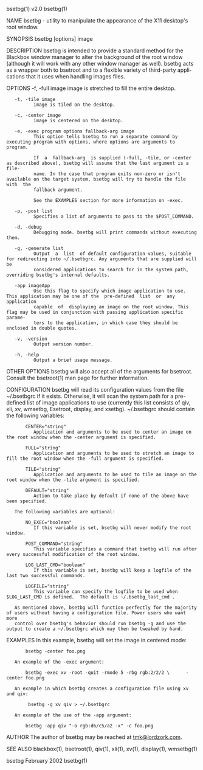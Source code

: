 bsetbg(1)                                                              v2.0                                                              bsetbg(1)

NAME
       bsetbg - utility to manipulate the appearance of the X11 desktop's root window.

SYNOPSIS
       bsetbg [options] image

DESCRIPTION
       bsetbg  is  intended  to  provide a standard method for the Blackbox window manager to alter the background of the root window (although it
       will work with any other window manager as well). bsetbg acts as a wrapper both to bsetroot and to a flexible variety of third-party appli‐
       cations that it uses when handling images files.

OPTIONS
       -f, -full image
              image is stretched to fill the entire desktop.

       -t, -tile image
              image is tiled on the desktop.

       -c, -center image
              image is centered on the desktop.

       -e, -exec program options fallback-arg image
              This option tells bsetbg to run a separate command by executing program with options, where options are arguments to program.

              If  a  fallback-arg  is supplied (-full, -tile, or -center as described above), bsetbg will assume that the last argument is a file‐
              name. In the case that program exits non-zero or isn't available on the target system, bsetbg will try to handle the file  with  the
              fallback argument.

              See the EXAMPLES section for more information on -exec.

       -p, -post list
              Specifies a list of arguments to pass to the $POST_COMMAND.

       -d, -debug
              Debugging mode. bsetbg will print commands without executing them.

       -g, -generate list
              Output  a  list  of default configuration values, suitable for redirecting into ~/.bsetbgrc. Any arguments that are supplied will be
              considered applications to search for in the system path, overriding bsetbg's internal defaults.

       -app imageApp
              Use this flag to specify which image application to use. This application may be one of the  pre-defined  list  or  any  application
              capable  of  displaying an image on the root window. This flag may be used in conjunction with passing application specific  parame‐
              ters to the application, in which case they should be enclosed in double quotes.

       -v, -version
              Output version number.

       -h, -help
              Output a brief usage message.

OTHER OPTIONS
       bsetbg will also accept all of the arguments for bsetroot.  Consult the bsetroot(1) man page for further information.

CONFIGURATION
       bsetbg will read its configuration values from the file ~/.bsetbgrc if it exists. Otherwise, it will scan the system path for a pre-defined
       list  of  image  applications  to  use (currently this list consists of qiv, xli, xv, wmsetbg, Esetroot, display, and xsetbg).  ~/.bsetbgrc
       should contain the following variables:

           CENTER="string"
              Application and arguments to be used to center an image on the root window when the -center argument is specified.

           FULL="string"
              Application and arguments to be used to stretch an image to fill the root window when the -full argument is specified.

           TILE="string"
              Application and arguments to be used to tile an image on the root window when the -tile argument is specified.

           DEFAULT="string"
              Action to take place by default if none of the above have been specified.

       The following variables are optional:

           NO_EXEC="boolean"
              If this variable is set, bsetbg will never modify the root window.

           POST_COMMAND="string"
              This variable specifies a command that bsetbg will run after every successful modification of the root window.

           LOG_LAST_CMD="boolean"
              If this variable is set, bsetbg will keep a logfile of the last two successful commands.

           LOGFILE="string"
              This variable can specify the logfile to be used when $LOG_LAST_CMD is defined.  The default is ~/.bsetbg_last_cmd .

       As mentioned above, bsetbg will function perfectly for the majority of users without having a configuration file. Power users who want more
       control over bsetbg's behavior should run bsetbg -g and use the output to create a ~/.bsetbgrc which may then be tweaked by hand.

EXAMPLES
       In this example, bsetbg will set the image in centered mode:

           bsetbg -center foo.png

       An example of the -exec argument:

           bsetbg -exec xv -root -quit -rmode 5 -rbg rgb:2/2/2 \      -center foo.png

       An example in which bsetbg creates a configuration file using xv and qiv:

            bsetbg -g xv qiv > ~/.bsetbgrc

       An example of the use of the -app argument:

           bsetbg -app qiv "-o rgb:d6/c5/a2 -x" -c foo.png

AUTHOR
       The author of bsetbg may be reached at tmk@lordzork.com.

SEE ALSO
       blackbox(1), bsetroot(1), qiv(1), xli(1), xv(1), display(1), wmsetbg(1)

bsetbg                                                             February 2002                                                         bsetbg(1)
